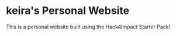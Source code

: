 # keira's Personal Website
This is a personal website built using the Hack4Impact Starter Pack!
<You can add any description you want here.>